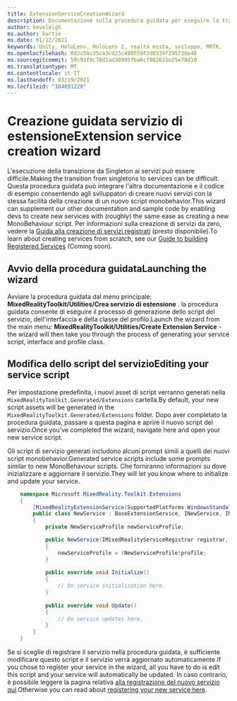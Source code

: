 ```yaml
---
title: ExtensionServiceCreationWizard
description: Documentazione sulla procedura guidata per eseguire la transizione da Singleton ai servizi MRTK
author: keveleigh
ms.author: kurtie
ms.date: 01/12/2021
keywords: Unity, HoloLens, HoloLens 2, realtà mista, sviluppo, MRTK,
ms.openlocfilehash: 0d2c56c35ca3cd23c499559f2d0339f295730e40
ms.sourcegitcommit: 59c91f8c70d1ad30995fba6cf862615e25e78d10
ms.translationtype: MT
ms.contentlocale: it-IT
ms.lasthandoff: 03/19/2021
ms.locfileid: "104691228"
---
```

# <a name="extension-service-creation-wizard"></a><span data-ttu-id="78c42-104">Creazione guidata servizio di estensione</span><span class="sxs-lookup"><span data-stu-id="78c42-104">Extension service creation wizard</span></span>

<span data-ttu-id="78c42-105">L'esecuzione della transizione da Singleton ai servizi può essere difficile.</span><span class="sxs-lookup"><span data-stu-id="78c42-105">Making the transition from singletons to services can be difficult.</span></span> <span data-ttu-id="78c42-106">Questa procedura guidata può integrare l'altra documentazione e il codice di esempio consentendo agli sviluppatori di creare nuovi servizi con la stessa facilità della creazione di un nuovo script monobehavior.</span><span class="sxs-lookup"><span data-stu-id="78c42-106">This wizard can supplement our other documentation and sample code by enabling devs to create new services with (roughly) the same ease as creating a new MonoBehaviour script.</span></span> <span data-ttu-id="78c42-107">Per informazioni sulla creazione di servizi da zero, vedere la [Guida alla creazione di servizi registrati](../../configuration/MixedRealityConfigurationGuide.md) (presto disponibile).</span><span class="sxs-lookup"><span data-stu-id="78c42-107">To learn about creating services from scratch, see our [Guide to building Registered Services](../../configuration/MixedRealityConfigurationGuide.md) (Coming soon).</span></span>

## <a name="launching-the-wizard"></a><span data-ttu-id="78c42-108">Avvio della procedura guidata</span><span class="sxs-lookup"><span data-stu-id="78c42-108">Launching the wizard</span></span>

<span data-ttu-id="78c42-109">Avviare la procedura guidata dal menu principale: **MixedRealityToolkit/Utilities/Crea servizio di estensione** . la procedura guidata consente di eseguire il processo di generazione dello script del servizio, dell'interfaccia e della classe del profilo.</span><span class="sxs-lookup"><span data-stu-id="78c42-109">Launch the wizard from the main menu: **MixedRealityToolkit/Utilities/Create Extension Service** - the wizard will then take you through the process of generating your service script, interface and profile class.</span></span>

## <a name="editing-your-service-script"></a><span data-ttu-id="78c42-110">Modifica dello script del servizio</span><span class="sxs-lookup"><span data-stu-id="78c42-110">Editing your service script</span></span>

<span data-ttu-id="78c42-111">Per impostazione predefinita, i nuovi asset di script verranno generati nella `MixedRealityToolkit.Generated/Extensions` cartella.</span><span class="sxs-lookup"><span data-stu-id="78c42-111">By default, your new script assets will be generated in the `MixedRealityToolkit.Generated/Extensions` folder.</span></span> <span data-ttu-id="78c42-112">Dopo aver completato la procedura guidata, passare a questa pagina e aprire il nuovo script del servizio.</span><span class="sxs-lookup"><span data-stu-id="78c42-112">Once you've completed the wizard, navigate here and open your new service script.</span></span>

<span data-ttu-id="78c42-113">Gli script di servizio generati includono alcuni prompt simili a quelli dei nuovi script monobehavior.</span><span class="sxs-lookup"><span data-stu-id="78c42-113">Generated service scripts include some prompts similar to new MonoBehaviour scripts.</span></span> <span data-ttu-id="78c42-114">Che forniranno informazioni su dove inizializzare e aggiornare il servizio.</span><span class="sxs-lookup"><span data-stu-id="78c42-114">They will let you know where to initialize and update your service.</span></span>

```csharp
    namespace Microsoft.MixedReality.Toolkit.Extensions
    {
        [MixedRealityExtensionService(SupportedPlatforms.WindowsStandalone|SupportedPlatforms.MacStandalone|SupportedPlatforms.LinuxStandalone|SupportedPlatforms.WindowsUniversal)]
        public class NewService : BaseExtensionService, INewService, IMixedRealityExtensionService
        {
            private NewServiceProfile newServiceProfile;

            public NewService(IMixedRealityServiceRegistrar registrar,  string name,  uint priority,  BaseMixedRealityProfile profile) : base(registrar, name, priority, profile) 
            {
                newServiceProfile = (NewServiceProfile)profile;
            }
    
            public override void Initialize()
            {
                // Do service initialization here.
            }
    
            public override void Update()
            {
                // Do service updates here.
            }
        }
    }
```

<span data-ttu-id="78c42-115">Se si sceglie di registrare il servizio nella procedura guidata, è sufficiente modificare questo script e il servizio verrà aggiornato automaticamente.</span><span class="sxs-lookup"><span data-stu-id="78c42-115">If you chose to register your service in the wizard, all you have to do is edit this script and your service will automatically be updated.</span></span> <span data-ttu-id="78c42-116">In caso contrario, è possibile leggere la pagina relativa [alla registrazione del nuovo servizio qui](../../configuration/MixedRealityConfigurationGuide.md).</span><span class="sxs-lookup"><span data-stu-id="78c42-116">Otherwise you can read about [registering your new service here](../../configuration/MixedRealityConfigurationGuide.md).</span></span>
